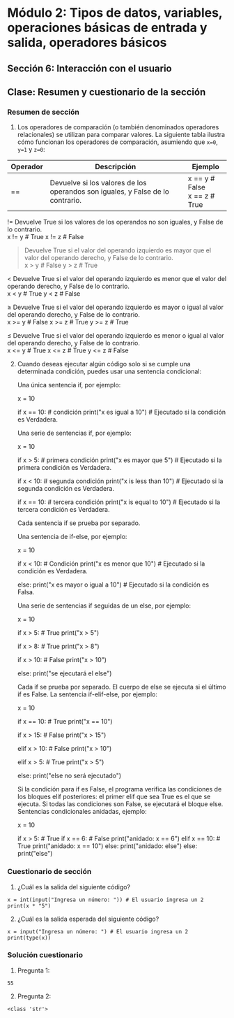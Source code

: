 # Módulo 2: Tipos de datos, variables, operaciones básicas de entrada y salida, operadores básicos 
## Sección 6: Interacción con el usuario
## Clase: Resumen y cuestionario de la sección

### Resumen de sección

1. Los operadores de comparación (o también denominados operadores relacionales) se utilizan para comparar valores. La siguiente tabla ilustra cómo funcionan los operadores de comparación, asumiendo que `x=0`, `y=1` y `z=0`:

|Operador |	Descripción |Ejemplo|
|----------|----------|----------|
|== 	|Devuelve si los valores de los operandos son iguales, y False de lo contrario.| x == y  # False <br> x == z  # True|



!= 	Devuelve True si los valores de los operandos no son iguales, y False de lo contrario. 	
x != y  # True
x != z  # False

> 	Devuelve True si el valor del operando izquierdo es mayor que el valor del operando derecho, y False de lo contrario. 	
x > y  # False
y > z  # True

< 	Devuelve True si el valor del operando izquierdo es menor que el valor del operando derecho, y False de lo contrario. 	
x < y  # True
y < z  # False

≥ 	Devuelve True si el valor del operando izquierdo es mayor o igual al valor del operando derecho, y False de lo contrario. 	
x >= y  # False
x >= z  # True
y >= z  # True

≤ 	Devuelve True si el valor del operando izquierdo es menor o igual al valor del operando derecho, y False de lo contrario. 	
x <= y  # True
x <= z  # True
y <= z  # False

2. Cuando deseas ejecutar algún código solo si se cumple una determinada condición, puedes usar una sentencia condicional:

    Una única sentencia if, por ejemplo:

    x = 10

    if x == 10: # condición
        print("x es igual a 10")  # Ejecutado si la condición es Verdadera.


    Una serie de sentencias if, por ejemplo:

    x = 10

    if x > 5: # primera condición
        print("x es mayor que 5")  # Ejecutado si la primera condición es Verdadera.

    if x < 10: # segunda condición
        print("x is less than 10")  # Ejecutado si la segunda condición es Verdadera.

    if x == 10: # tercera condición
        print("x is equal to 10")  # Ejecutado si la tercera condición es Verdadera.
        

    Cada sentencia if se prueba por separado.




    Una sentencia de if-else, por ejemplo:

    x = 10

    if x < 10:  # Condición
        print("x es menor que 10")  # Ejecutado si la condición es Verdadera.

    else:
        print("x es mayor o igual a 10")  # Ejecutado si la condición es Falsa.


    Una serie de sentencias if seguidas de un else, por ejemplo:

    x = 10

    if x > 5:  # True
        print("x > 5")

    if x > 8:  # True
        print("x > 8")

    if x > 10:  # False
        print("x > 10")

    else:
        print("se ejecutará el else")


    Cada if se prueba por separado. El cuerpo de else se ejecuta si el último if es False.
    La sentencia if-elif-else, por ejemplo:

    x = 10

    if x == 10:  # True
        print("x == 10")

    if x > 15:  # False
        print("x > 15")

    elif x > 10:  # False
        print("x > 10")

    elif x > 5:  # True
        print("x > 5")

    else:
        print("else no será ejecutado")


    Si la condición para if es False, el programa verifica las condiciones de los bloques elif posteriores: el primer elif que sea True es el que se ejecuta. Si todas las condiciones son False, se ejecutará el bloque else.
    Sentencias condicionales anidadas, ejemplo:

    x = 10

    if x > 5:  # True
        if x == 6:  # False
            print("anidado: x == 6")
        elif x == 10:  # True
            print("anidado: x == 10")
        else:
            print("anidado: else")
    else:
        print("else")


 ### Cuestionario de sección

1. ¿Cuál es la salida del siguiente código?

```
x = int(input("Ingresa un número: ")) # El usuario ingresa un 2 
print(x * "5")
```

2. ¿Cuál es la salida esperada del siguiente código?

```
x = input("Ingresa un número: ") # El usuario ingresa un 2 
print(type(x))
```

### Solución cuestionario

1. Pregunta 1:

`55`

2. Pregunta 2:

`<class 'str'>`
